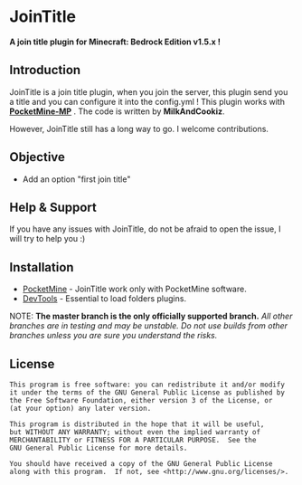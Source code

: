 JoinTitle
===================


__A join title plugin for Minecraft: Bedrock Edition v1.5.x !__


Introduction
-------------
JoinTitle is a join title plugin, when you join the server, this plugin send you a title and you can configure it into the config.yml ! This plugin works with **[PocketMine-MP](https://github.com/pmmp/PocketMine-MP)** . The code is written by **MilkAndCookiz**.<br>



However, JoinTitle still has a long way to go. I welcome contributions.

Objective
-------------

* Add an option "first join title"


Help & Support
-------------


If you have any issues with JoinTitle, do not be afraid to open the issue, I will try to help you :)

Installation
-------------
* [PocketMine](https://gihub.com/pmmp/PocketMine-MP/) - JoinTitle work only with PocketMine software.
* [DevTools](https://github.com/pmmp/PocketMine-DevTools) - Essential to load folders plugins.


NOTE: **The master branch is the only officially supported branch.**
_All other branches are in testing and may be unstable. Do not use builds from other branches unless you are sure you understand the risks._

License
-------------
	This program is free software: you can redistribute it and/or modify
	it under the terms of the GNU General Public License as published by
	the Free Software Foundation, either version 3 of the License, or
	(at your option) any later version.

	This program is distributed in the hope that it will be useful,
	but WITHOUT ANY WARRANTY; without even the implied warranty of
	MERCHANTABILITY or FITNESS FOR A PARTICULAR PURPOSE.  See the
	GNU General Public License for more details.

	You should have received a copy of the GNU General Public License
	along with this program.  If not, see <http://www.gnu.org/licenses/>.
